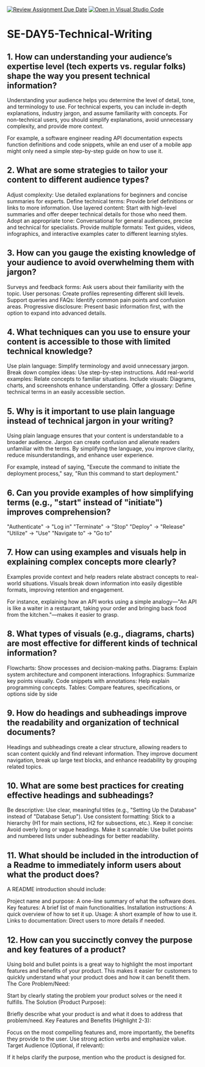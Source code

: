 [![Review Assignment Due Date](https://classroom.github.com/assets/deadline-readme-button-22041afd0340ce965d47ae6ef1cefeee28c7c493a6346c4f15d667ab976d596c.svg)](https://classroom.github.com/a/zsAR-pyY)
[![Open in Visual Studio Code](https://classroom.github.com/assets/open-in-vscode-2e0aaae1b6195c2367325f4f02e2d04e9abb55f0b24a779b69b11b9e10269abc.svg)](https://classroom.github.com/online_ide?assignment_repo_id=18597795&assignment_repo_type=AssignmentRepo)
# SE-DAY5-Technical-Writing
## 1. How can understanding your audience’s expertise level (tech experts vs. regular folks) shape the way you present technical information?
Understanding your audience helps you determine the level of detail, tone, and terminology to use. For technical experts, you can include in-depth explanations, industry jargon, and assume familiarity with concepts. For non-technical users, you should simplify explanations, avoid unnecessary complexity, and provide more context.

For example, a software engineer reading API documentation expects function definitions and code snippets, while an end user of a mobile app might only need a simple step-by-step guide on how to use it.

## 2. What are some strategies to tailor your content to different audience types?
Adjust complexity: Use detailed explanations for beginners and concise summaries for experts.
Define technical terms: Provide brief definitions or links to more information.
Use layered content: Start with high-level summaries and offer deeper technical details for those who need them.
Adopt an appropriate tone: Conversational for general audiences, precise and technical for specialists.
Provide multiple formats: Text guides, videos, infographics, and interactive examples cater to different learning styles.

## 3. How can you gauge the existing knowledge of your audience to avoid overwhelming them with jargon?
Surveys and feedback forms: Ask users about their familiarity with the topic.
User personas: Create profiles representing different skill levels.
Support queries and FAQs: Identify common pain points and confusion areas.
Progressive disclosure: Present basic information first, with the option to expand into advanced details.

## 4. What techniques can you use to ensure your content is accessible to those with limited technical knowledge?
Use plain language: Simplify terminology and avoid unnecessary jargon.
Break down complex ideas: Use step-by-step instructions.
Add real-world examples: Relate concepts to familiar situations.
Include visuals: Diagrams, charts, and screenshots enhance understanding.
Offer a glossary: Define technical terms in an easily accessible section.

## 5. Why is it important to use plain language instead of technical jargon in your writing?
Using plain language ensures that your content is understandable to a broader audience. Jargon can create confusion and alienate readers unfamiliar with the terms. By simplifying the language, you improve clarity, reduce misunderstandings, and enhance user experience.

For example, instead of saying, "Execute the command to initiate the deployment process," say, "Run this command to start deployment."

## 6. Can you provide examples of how simplifying terms (e.g., "start" instead of "initiate") improves comprehension?
"Authenticate" → "Log in"
"Terminate" → "Stop"
"Deploy" → "Release"
"Utilize" → "Use"
"Navigate to" → "Go to"

## 7. How can using examples and visuals help in explaining complex concepts more clearly?
Examples provide context and help readers relate abstract concepts to real-world situations. Visuals break down information into easily digestible formats, improving retention and engagement.

For instance, explaining how an API works using a simple analogy—"An API is like a waiter in a restaurant, taking your order and bringing back food from the kitchen."—makes it easier to grasp.

## 8. What types of visuals (e.g., diagrams, charts) are most effective for different kinds of technical information?
Flowcharts: Show processes and decision-making paths.
Diagrams: Explain system architecture and component interactions.
Infographics: Summarize key points visually.
Code snippets with annotations: Help explain programming concepts.
Tables: Compare features, specifications, or options side by side

## 9. How do headings and subheadings improve the readability and organization of technical documents?
Headings and subheadings create a clear structure, allowing readers to scan content quickly and find relevant information. They improve document navigation, break up large text blocks, and enhance readability by grouping related topics.

## 10. What are some best practices for creating effective headings and subheadings?
Be descriptive: Use clear, meaningful titles (e.g., "Setting Up the Database" instead of "Database Setup").
Use consistent formatting: Stick to a hierarchy (H1 for main sections, H2 for subsections, etc.).
Keep it concise: Avoid overly long or vague headings.
Make it scannable: Use bullet points and numbered lists under subheadings for better readability.

## 11. What should be included in the introduction of a Readme to immediately inform users about what the product does?
A README introduction should include:

Project name and purpose: A one-line summary of what the software does.
Key features: A brief list of main functionalities.
Installation instructions: A quick overview of how to set it up.
Usage: A short example of how to use it.
Links to documentation: Direct users to more details if needed.

## 12. How can you succinctly convey the purpose and key features of a product?
Using bold and bullet points is a great way to highlight the most important features and benefits of your product. This makes it easier for customers to quickly understand what your product does and how it can benefit them.
The Core Problem/Need:

Start by clearly stating the problem your product solves or the need it fulfills.
The Solution (Product Purpose):

Briefly describe what your product is and what it does to address that problem/need.
Key Features and Benefits (Highlight 2-3):

Focus on the most compelling features and, more importantly, the benefits they provide to the user.
Use strong action verbs and emphasize value.
Target Audience (Optional, if relevant):

If it helps clarify the purpose, mention who the product is designed for.
